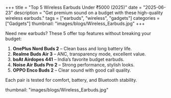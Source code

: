 +++
title = "Top 5 Wireless Earbuds Under ₹5000 (2025)"
date = "2025-06-23"
description = "Get premium sound on a budget with these high-quality wireless earbuds."
tags = ["earbuds", "wireless", "gadgets"]
categories = ["Gadgets"]
thumbnail: "images/blogs/Wireless_Earbuds.jpg"
+++

Need new earbuds? These 5 offer top features without breaking your budget:

1. **OnePlus Nord Buds 2** – Clean bass and long battery life.
2. **Realme Buds Air 3** – ANC, transparency mode, excellent value.
3. **boAt Airdopes 441** – India’s favorite budget earbuds.
4. **Noise Air Buds Pro 2** – Strong performance, stylish looks.
5. **OPPO Enco Buds 2** – Clear sound with good call quality.

Each pair is tested for comfort, battery, and Bluetooth stability.

thumbnail: "images/blogs/Wireless_Earbuds.jpg"
